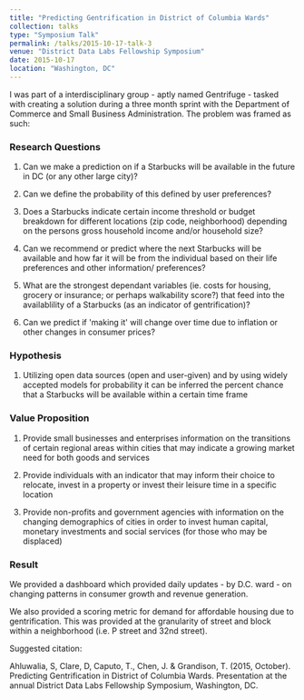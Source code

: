 ```yaml
---
title: "Predicting Gentrification in District of Columbia Wards"
collection: talks
type: "Symposium Talk"
permalink: /talks/2015-10-17-talk-3
venue: "District Data Labs Fellowship Symposium"
date: 2015-10-17
location: "Washington, DC"
---
```


I was part of a interdisciplinary group  - aptly named Gentrifuge - tasked with creating a solution during a three month sprint with the Department of Commerce and Small Business Administration. The problem was framed as such:

### Research Questions

1. Can we make a prediction on if a Starbucks will be available in the future in DC (or any other large city)?

2. Can we define the probability of this defined by user preferences?

3. Does a Starbucks indicate certain income threshold or budget breakdown for different locations (zip code, neighborhood) depending on the persons gross household income and/or household size?

4. Can we recommend or predict where the next Starbucks will be available and how far it will be from the individual based on their life preferences and other information/ preferences?

5. What are the strongest dependant variables (ie. costs for housing, grocery or insurance; or perhaps walkability score?) that feed into the availablility of a Starbucks (as an indicator of gentrification)?

6. Can we predict if 'making it' will change over time due to inflation or other changes in consumer prices?

### Hypothesis

1. Utilizing open data sources (open and user-given) and by using widely accepted models for probability it can be inferred the percent chance that a Starbucks will be available within a certain time frame

### Value Proposition

1. Provide small businesses and enterprises information on the transitions of certain regional areas within cities that may indicate a growing market need for both goods and services

2. Provide individuals with an indicator that may inform their choice to relocate, invest in a property or invest their leisure time in a specific location

3. Provide non-profits and government agencies with information on the changing demographics of cities in order to invest human capital, monetary investments and social services (for those who may be displaced)

### Result

We provided a dashboard which provided daily updates - by D.C. ward - on changing patterns in consumer growth and revenue generation.

We also provided a scoring metric for demand for affordable housing due to gentrification. This was provided at the granularity of street and block within a neighborhood (i.e. P street and 32nd street).


Suggested citation:

Ahluwalia, S, Clare, D, Caputo, T., Chen, J. & Grandison, T. (2015, October). Predicting Gentrification in District of Columbia Wards. Presentation at the annual District Data Labs Fellowship Symposium, Washington, DC.